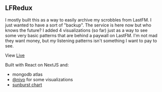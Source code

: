## LFRedux
I mostly built this as a way to easily archive my scrobbles from LastFM. 
I just wanted to have a sort of "backup". The service is here now but who knows the future?
I added 4 visualizations (so far) just as a way to see some very basic patterns that are behind a paywall on LastFM. I'm not mad they want money, but *my* listening patterns isn't something I want to pay to see.

View [Live](https://lastfmredux.vercel.app/)

Built with React on NextJS and:

- mongodb atlas
- [@nivo](https://nivo.rocks/) for some visualizations
- [sunburst chart](https://github.com/vasturiano/sunburst-chart)
